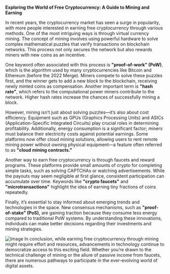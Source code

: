 **Exploring the World of Free Cryptocurrency: A Guide to Mining and Earning**

In recent years, the cryptocurrency market has seen a surge in popularity, with more people interested in earning free cryptocurrency through various methods. One of the most intriguing ways is through virtual currency mining. The concept of mining involves using powerful hardware to solve complex mathematical puzzles that verify transactions on blockchain networks. This process not only secures the network but also rewards miners with new coins as an incentive.

One keyword often associated with this process is **"proof-of-work" (PoW)**, which is the algorithm used by many cryptocurrencies like Bitcoin and Ethereum (before the 2022 Merge). Miners compete to solve these puzzles first, and the winner gets to add a new block to the blockchain, receiving newly minted coins as compensation. Another important term is **"hash rate"**, which refers to the computational power miners contribute to the network. Higher hash rates increase the chances of successfully mining a block.

However, mining isn’t just about solving puzzles—it’s also about cost efficiency. Equipment such as GPUs (Graphics Processing Units) and ASICs (Application-Specific Integrated Circuits) play crucial roles in determining profitability. Additionally, energy consumption is a significant factor; miners must balance their electricity costs against potential earnings. Some platforms now offer cloud mining solutions, allowing users to rent remote mining power without owning physical equipment—a feature often referred to as **"cloud mining contracts."**

Another way to earn free cryptocurrency is through faucets and reward programs. These platforms provide small amounts of crypto for completing simple tasks, such as solving CAPTCHAs or watching advertisements. While the payouts may seem negligible at first glance, consistent participation can accumulate over time. Keywords like **"crypto faucets"** and **"microtransactions"** highlight the idea of earning tiny fractions of coins repeatedly.

Finally, it’s essential to stay informed about emerging trends and technologies in the space. New consensus mechanisms, such as **"proof-of-stake" (PoS),** are gaining traction because they consume less energy compared to traditional PoW systems. By understanding these innovations, individuals can make better decisions regarding their investments and mining strategies.


![Image](https://github.com/user-attachments/assets/31692037-0104-4703-abd1-696b6a7dd41b)
In conclusion, while earning free cryptocurrency through mining might require effort and resources, advancements in technology continue to democratize access to this exciting field. Whether you’re drawn to the technical challenge of mining or the allure of passive income from faucets, there are numerous pathways to participate in the ever-evolving world of digital assets.